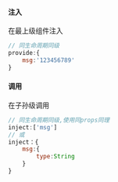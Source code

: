 #### 注入

在最上级组件注入

````javascript
// 同生命周期同级
provide:{
    msg:'123456789'
}
````

#### 调用

在子孙级调用

````javascript
// 同生命周期同级,使用同props同理
inject:['msg']
// 或
inject：{
    msg:{
        type:String
    }
}

````

